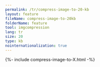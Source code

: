 ```yaml
---
permalink: /tr/compress-image-to-20-kb
layout: feature
fileName: compress-image-to-20kb
folderName: feature
tool: imgcompression
lang: tr
size: 20
type: kb
nointernationalization: true
---
```

{%- include compress-image-to-X.html -%}
      